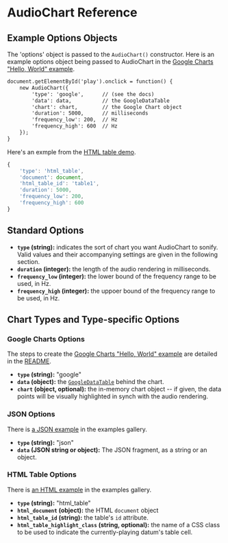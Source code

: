 AudioChart Reference
=====================

Example Options Objects
------------------------

The 'options' object is passed to the `AudioChart()` constructor.  Here is an example options object being passed to AudioChart in the [Google Charts "Hello, World" example](http://matatk.agrip.org.uk/audiochart/hello-world-tutorial.html).

```html
document.getElementById('play').onclick = function() {
    new AudioChart({
        'type': 'google',      // (see the docs)
        'data': data,          // the GoogleDataTable
        'chart': chart,        // the Google Chart object
        'duration': 5000,      // milliseconds
        'frequency_low': 200,  // Hz
        'frequency_high': 600  // Hz
    });
}
```

Here's an exmple from the [HTML table demo](http://matatk.agrip.org.uk/audiochart/examples-gallery.html#table).

```javascript
{
    'type': 'html_table',
    'document': document,
    'html_table_id': 'table1',
    'duration': 5000,
    'frequency_low': 200,
    'frequency_high': 600
}
```

Standard Options
-----------------

 * **`type` (string):** indicates the sort of chart you want AudioChart to sonify.  Valid values and their accompanying settings are given in the following section.
 * **`duration` (integer):** the length of the audio rendering in milliseconds.
 * **`frequency_low` (integer):** the lower bound of the frequency range to be used, in Hz.
 * **`frequency_high` (integer):** the uppoer bound of the frequency range to be used, in Hz.

Chart Types and Type-specific Options
--------------------------------------

### Google Charts Options

The steps to create the [Google Charts "Hello, World" example](http://matatk.agrip.org.uk/audiochart/hello-world-tutorial.html) are detailed in the [README](https://github.com/matatk/audiochart/blob/gh-pages/README.md).

 * **`type` (string):** "google"
 * **`data` (object):** the [`GoogleDataTable`](https://developers.google.com/chart/interactive/docs/reference#DataTable) behind the chart.
 * **`chart` (object, optional):** the in-memory chart object -- if given, the data points will be visually highlighted in synch with the audio rendering.

### JSON Options

There is [a JSON example](http://matatk.agrip.org.uk/audiochart/examples-gallery.html#json) in the examples gallery.

 * **`type` (string):** "json"
 * **`data` (JSON string or object):** The JSON fragment, as a string or an object.

### HTML Table Options

There is [an HTML example](http://matatk.agrip.org.uk/audiochart/examples-gallery.html#table) in the examples gallery.

 * **`type` (string):** "html_table"
 * **`html_document` (object):** the HTML `document` object
 * **`html_table_id` (string):** the table's `id` attribute.
 * **`html_table_highlight_class` (string, optional):** the name of a CSS class to be used to indicate the currently-playing datum's table cell.